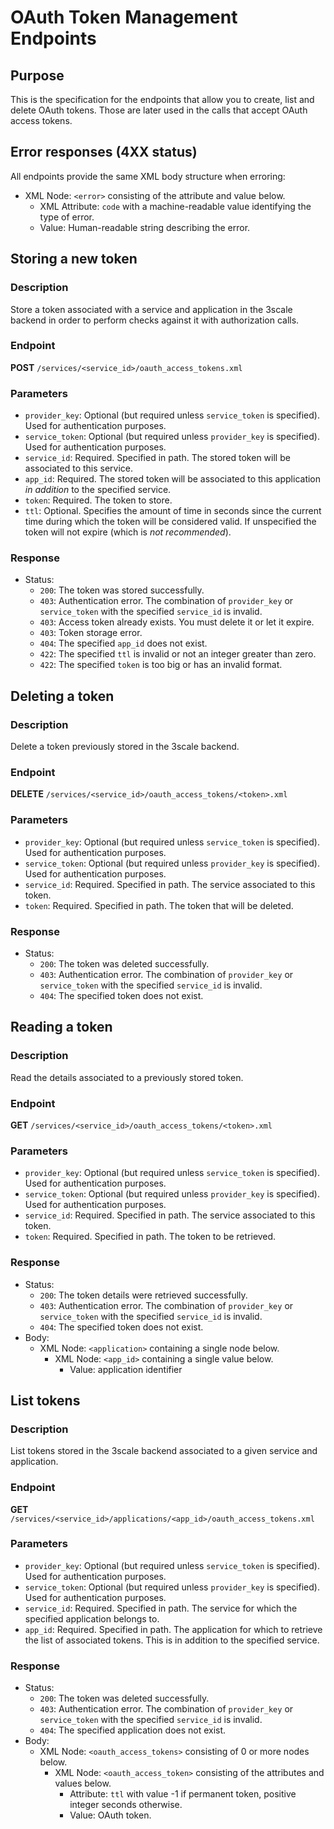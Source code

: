 # OAuth Token Management Endpoints

## Purpose

This is the specification for the endpoints that allow you to create, list and delete
OAuth tokens. Those are later used in the calls that accept OAuth access tokens.

## Error responses (4XX status)

All endpoints provide the same XML body structure when erroring:
* XML Node: `<error>` consisting of the attribute and value below.
  * XML Attribute: `code` with a machine-readable value identifying the type of error.
  * Value: Human-readable string describing the error.

## Storing a new token

### Description

Store a token associated with a service and application in the 3scale backend in
order to perform checks against it with authorization calls.

### Endpoint
**POST** `/services/<service_id>/oauth_access_tokens.xml`

### Parameters
  * `provider_key`: Optional (but required unless `service_token` is specified).
    Used for authentication purposes.
  * `service_token`: Optional (but required unless `provider_key` is specified).
    Used for authentication purposes.
  * `service_id`: Required. Specified in path. The stored token will be associated
    to this service.
  * `app_id`: Required. The stored token will be associated to this application *in
    addition* to the specified service.
  * `token`: Required. The token to store.
  * `ttl`: Optional. Specifies the amount of time in seconds since the current time
    during which the token will be considered valid. If unspecified the token will
    not expire (which is *not recommended*).

### Response
  * Status:
    * `200`: The token was stored successfully.
    * `403`: Authentication error. The combination of `provider_key` or `service_token`
             with the specified `service_id` is invalid.
    * `403`: Access token already exists. You must delete it or let it expire.
    * `403`: Token storage error.
    * `404`: The specified `app_id` does not exist.
    * `422`: The specified `ttl` is invalid or not an integer greater than zero.
    * `422`: The specified `token` is too big or has an invalid format.

## Deleting a token

### Description
Delete a token previously stored in the 3scale backend.

### Endpoint
**DELETE** `/services/<service_id>/oauth_access_tokens/<token>.xml`

### Parameters
  * `provider_key`: Optional (but required unless `service_token` is specified).
    Used for authentication purposes.
  * `service_token`: Optional (but required unless `provider_key` is specified).
    Used for authentication purposes.
  * `service_id`: Required. Specified in path. The service associated to this token.
  * `token`: Required. Specified in path. The token that will be deleted.

### Response
  * Status:
    * `200`: The token was deleted successfully.
    * `403`: Authentication error. The combination of `provider_key` or `service_token`
             with the specified `service_id` is invalid.
    * `404`: The specified token does not exist.

## Reading a token

### Description
Read the details associated to a previously stored token.

### Endpoint
**GET** `/services/<service_id>/oauth_access_tokens/<token>.xml`

### Parameters
  * `provider_key`: Optional (but required unless `service_token` is specified).
    Used for authentication purposes.
  * `service_token`: Optional (but required unless `provider_key` is specified).
    Used for authentication purposes.
  * `service_id`: Required. Specified in path. The service associated to this token.
  * `token`: Required. Specified in path. The token to be retrieved.

### Response
  * Status:
    * `200`: The token details were retrieved successfully.
    * `403`: Authentication error. The combination of `provider_key` or `service_token`
             with the specified `service_id` is invalid.
    * `404`: The specified token does not exist.
  * Body:
    * XML Node: `<application>` containing a single node below.
      * XML Node: `<app_id>` containing a single value below.
        * Value: application identifier

## List tokens

### Description
List tokens stored in the 3scale backend associated to a given service and application.

### Endpoint
**GET** `/services/<service_id>/applications/<app_id>/oauth_access_tokens.xml`

### Parameters
  * `provider_key`: Optional (but required unless `service_token` is specified).
    Used for authentication purposes.
  * `service_token`: Optional (but required unless `provider_key` is specified).
    Used for authentication purposes.
  * `service_id`: Required. Specified in path. The service for which the specified
    application belongs to.
  * `app_id`: Required. Specified in path. The application for which to retrieve the
              list of associated tokens. This is in addition to the specified service.

### Response
  * Status:
    * `200`: The token was deleted successfully.
    * `403`: Authentication error. The combination of `provider_key` or `service_token`
             with the specified `service_id` is invalid.
    * `404`: The specified application does not exist.
  * Body:
    * XML Node: `<oauth_access_tokens>` consisting of 0 or more nodes below.
      * XML Node: `<oauth_access_token>` consisting of the attributes and values below.
        * Attribute: `ttl` with value -1 if permanent token, positive integer seconds
                     otherwise.
        * Value: OAuth token.
